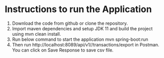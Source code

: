 # Instructions to run the Application

1.	Download the code from github or clone the repository.
2.	Import maven dependencies and setup JDK 11 and build the project using mvn clean install.
3.	Run below command to start the application
    mvn spring-boot:run
4.	Then run http://localhost:8089/api/v1//transactions/export in Postman. You can click on Save Response to save csv file.
